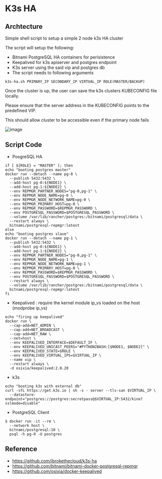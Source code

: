 # K3s HA

## Archtecture
Simple shell script to setup a simple 2 node k3s HA cluster

The script will setup the following:

- Bitnami PostgreSQL HA containers for perisistence
- Keepalived for k3s apiserver and postgres endpoint
- K3s server using the said vip and postgres db
- The script needs to following arguments

```
k3s-ha.sh PRIMARY_IP SECONDARY_IP VIRTUAL_IP ROLE(MASTER/BACKUP)
```

Once the cluster is up, the user can save the k3s clusters KUBECONFIG file locally.

Please ensure that the server address in the KUBECONFIG points to the predefined VIP.

This should allow cluster to be accessible even if the primary node fails


![image](https://user-images.githubusercontent.com/11453229/128290681-2d4f79da-bd7e-4372-a14b-ff764210ff28.png)

## Script Code
- PosgreSQL HA
```
if [ ${ROLE} = "MASTER" ]; then
echo "booting postgres master"
docker run --detach --name pg-0 \
  --publish 5432:5432 \
  --add-host pg-0:${NODE1} \
  --add-host pg-1:${NODE2} \
  --env REPMGR_PARTNER_NODES="pg-0,pg-1" \
  --env REPMGR_NODE_NAME=pg-0 \
  --env REPMGR_NODE_NETWORK_NAME=pg-0 \
  --env REPMGR_PRIMARY_HOST=pg-0 \
  --env REPMGR_PASSWORD=$REPMGR_PASSWORD \
  --env POSTGRESQL_PASSWORD=$POSTGRESQL_PASSWORD \
  --volume /var/lib/rancher/postgres:/bitnami/postgresql/data \
  --restart always \
  bitnami/postgresql-repmgr:latest
else 
echo "booting postgres slave"
docker run --detach --name pg-1 \
  --publish 5432:5432 \
  --add-host pg-0:${NODE1} \
  --add-host pg-1:${NODE2} \
  --env REPMGR_PARTNER_NODES="pg-0,pg-1" \
  --env REPMGR_NODE_NAME=pg-1 \
  --env REPMGR_NODE_NETWORK_NAME=pg-1 \
  --env REPMGR_PRIMARY_HOST=pg-0 \
  --env REPMGR_PASSWORD=$REPMGR_PASSWORD \
  --env POSTGRESQL_PASSWORD=$POSTGRESQL_PASSWORD \
  --restart always \
  --volume /var/lib/rancher/postgres:/bitnami/postgresql/data \
  bitnami/postgresql-repmgr:latest
fi  
```

- Keepalived
  :  require the kernel module ip_vs loaded on the host (modprobe ip_vs) 
```
echo "firing up keepalived"
docker run \
  --cap-add=NET_ADMIN \
  --cap-add=NET_BROADCAST \
  --cap-add=NET_RAW \
  --net=host \
  --env KEEPALIVED_INTERFACE=$DEFAULT_IF \
  --env KEEPALIVED_UNICAST_PEERS="#PYTHON2BASH:[$NODE1, $NODE2]" \
  --env KEEPALIVED_STATE=$ROLE \
  --env KEEPALIVED_VIRTUAL_IPS=$VIRTUAL_IP \
  --name vip \
  --restart always \
  -d osixia/keepalived:2.0.20
```

- k3s
```
echo "booting k3s with external db"
curl -sfL https://get.k3s.io | sh -s - server --tls-san $VIRTUAL_IP \
  --datastore-endpoint="postgres://postgres:secretpass@$VIRTUAL_IP:5432/kine?sslmode=disable" 
```

- PostgreSQL Client 
```
$ docker run -it --rm \
  --network host \
  bitnami/postgresql:10 \
  psql -h pg-0 -U postgres
```

## Reference
- https://github.com/ibrokethecloud/k3s-ha
- https://github.com/bitnami/bitnami-docker-postgresql-repmgr
- https://github.com/osixia/docker-keepalived

